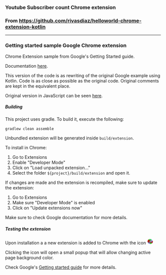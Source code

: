 ### Youtube Subscriber count Chrome extension

### From https://github.com/rivasdiaz/helloworld-chrome-extension-kotlin

---------------------
### Getting started sample Google Chrome extension

Chrome Extension sample from Google's Getting Started guide.

Documentation [here](https://developer.chrome.com/extensions/getstarted).

This version of the code is as rewriting of the original Google example using Kotlin.
Code is as close as possible as the original code.
Original comments are kept in the equivalent place.

Original version in JavaScript can be seen [here](https://github.com/rivasdiaz/helloworld-chrome-extension-kotlin/tree/52fdf0db02fb636007d3cac652b593ebfc0d78c1).

##### Building

This project uses gradle. To build it, execute the following:

```
gradlew clean assemble
```

Unbundled extension will be generated inside `build/extension`.

To install in Chrome:

1. Go to Extensions
2. Enable "Developer Mode"
3. Click on "Load unpacked extension..."
4. Select the folder `${project}/build/extension` and open it.

If changes are made and the extension is recompiled, make sure to update the extension:

1. Go to Extensions
2. Make sure "Developer Mode" is enabled
3. Click on "Update extensions now"

Make sure to check Google documentation for more details.

##### Testing the extension

Upon installation a a new extension is added to Chrome with the icon ![hello](src/main/web/icon.png "Getting started example")

Clicking the icon will open a small popup that will allow changing active page background color.

Check Google's [Getting started guide](https://developer.chrome.com/extensions/getstarted) for more details.
